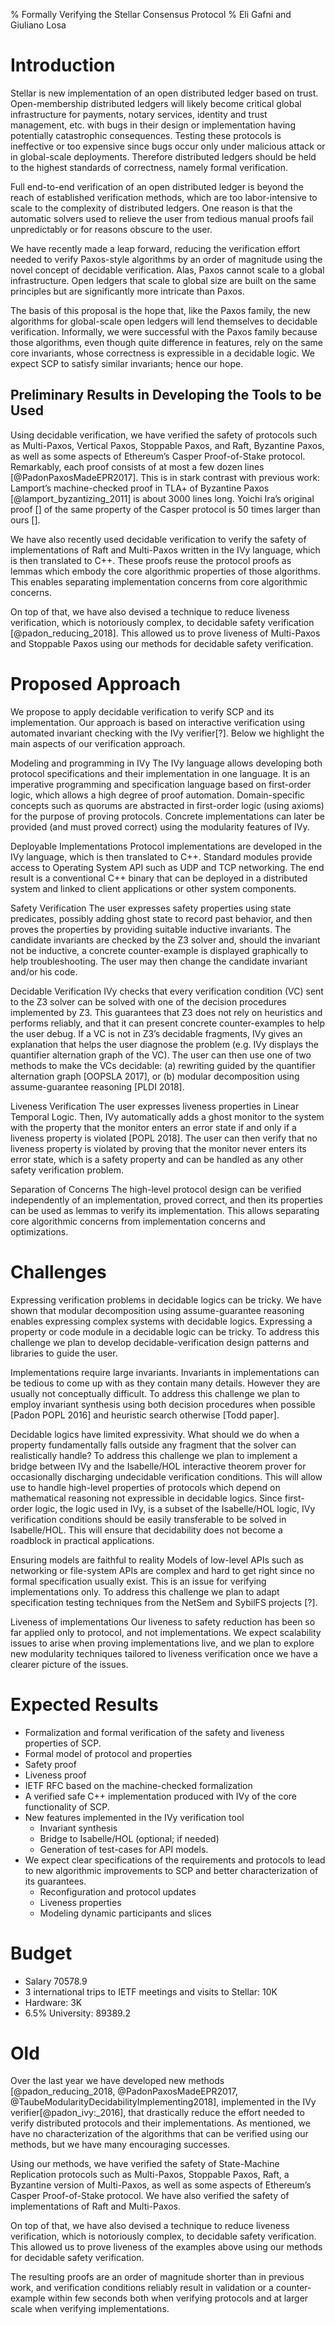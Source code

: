 % Formally Verifying the Stellar Consensus Protocol
% Eli Gafni and Giuliano Losa

# Introduction

Stellar is new implementation of an open distributed ledger based on trust.
Open-membership distributed ledgers will likely become critical global infrastructure for payments, notary services, identity and trust management, etc. with bugs in their design or implementation having potentially catastrophic consequences. Testing these protocols is ineffective or too expensive since bugs occur only under malicious attack or in global-scale deployments. Therefore distributed ledgers should be held to the highest standards of correctness, namely formal verification. 

Full end-to-end verification of an open distributed ledger is beyond the reach of established verification methods, which are too labor-intensive to scale to the complexity of distributed ledgers. One reason is that the automatic solvers used to relieve the user from tedious manual proofs fail unpredictably or for reasons obscure to the user.

We have recently made a leap forward, reducing the verification effort needed to verify Paxos-style algorithms by an order of magnitude using the novel concept of decidable verification. Alas, Paxos cannot scale to a global infrastructure. Open ledgers that scale to global size are built on the same principles but are significantly more intricate than Paxos.

The basis of this proposal is the hope that, like the Paxos family, the new algorithms for global-scale open ledgers will lend themselves to decidable verification. Informally, we were successful with the Paxos family because those algorithms, even though quite difference in features, rely on the same core invariants, whose correctness is expressible in a decidable logic. We expect SCP to satisfy similar invariants; hence our hope.

<!--on it being optimizations of an underlying Commit-Adopt version. Not surprisingly the Stellar ballot protocol is based on neutralizable statements which is essentially a Commit-Adopt. Hence our hope.-->

## Preliminary Results in Developing the Tools to be Used

Using decidable verification, we have verified the safety of protocols such as Multi-Paxos, Vertical Paxos, Stoppable Paxos, and Raft, Byzantine Paxos, as well as some aspects of Ethereum’s Casper Proof-of-Stake protocol. Remarkably, each proof consists of at most a few dozen lines [@PadonPaxosMadeEPR2017].
This is in stark contrast with previous work: Lamport’s machine-checked proof in TLA+ of Byzantine Paxos [@lamport_byzantizing_2011] is about 3000 lines long. Yoichi Ira’s original proof [] of the same property of the Casper protocol is 50 times larger than ours [].

We have also recently used decidable verification to verify the safety of implementations of Raft and Multi-Paxos written in the IVy language, which is then translated to C++. These proofs reuse the protocol proofs as lemmas which embody the core algorithmic properties of those algorithms. This enables separating implementation concerns from core algorithmic concerns.

On top of that, we have also devised a technique to reduce liveness verification, which is notoriously complex, to decidable safety verification [@padon_reducing_2018]. This allowed us to prove liveness of Multi-Paxos and Stoppable Paxos using our methods for decidable safety verification.


# Proposed Approach

We propose to apply decidable verification to verify SCP and its implementation. Our approach is based on interactive verification using automated invariant checking with the IVy verifier[?]. Below we highlight the main aspects of our verification approach.

Modeling and programming in IVy
The IVy language allows developing both protocol specifications and their implementation in one language. It is an imperative programming and specification language based on first-order logic, which allows a high degree of proof automation. Domain-specific concepts such as quorums are abstracted in first-order logic (using axioms) for the purpose of proving protocols. Concrete implementations can later be provided (and must proved correct) using the modularity features of IVy.

Deployable Implementations
Protocol implementations are developed in the IVy language, which is then translated to C++. Standard modules provide access to Operating System API such as UDP and TCP networking. The end result is a conventional C++ binary that can be deployed in a distributed system and linked to client applications or other system components.

Safety Verification
The user expresses safety properties using state predicates, possibly adding ghost state to record past behavior, and then proves the properties by providing suitable inductive invariants. The candidate invariants are checked by the Z3 solver and, should the invariant not be inductive, a concrete counter-example is displayed graphically to help troubleshooting. The user may then change the candidate invariant and/or his code.

Decidable Verification
IVy checks that every verification condition (VC) sent to the Z3 solver can be solved with one of the  decision procedures implemented by Z3. This guarantees that Z3 does not rely on heuristics and performs reliably, and that it can present concrete counter-examples to help the user debug. If a VC is not in Z3’s decidable fragments, IVy gives an explanation that helps the user diagnose the problem (e.g. IVy displays the quantifier alternation graph of the VC). The user can then use one of two methods to make the VCs decidable: (a) rewriting guided by the quantifier alternation graph [OOPSLA 2017], or (b) modular decomposition using assume-guarantee reasoning [PLDI 2018].

Liveness Verification
The user expresses liveness properties in Linear Temporal Logic. Then, IVy automatically adds a ghost monitor to the system with the property that the monitor enters an error state if and only if a liveness property is violated [POPL 2018]. The user can then verify that no liveness property is violated by proving that the monitor never enters its error state, which is a safety property and can be handled as any other safety verification problem.

Separation of Concerns
The high-level protocol design can be verified independently of an implementation, proved correct, and then its properties can be used as lemmas to verify its implementation. This allows separating core algorithmic concerns from implementation concerns and optimizations.

# Challenges

Expressing verification problems in decidable logics can be tricky. 
We have shown that modular decomposition using assume-guarantee reasoning enables expressing complex systems with decidable logics. Expressing a property or code module in a decidable logic can be tricky. To address this challenge we plan to develop decidable-verification design patterns and libraries to guide the user.

Implementations require large invariants. 
Invariants in implementations can be tedious to come up with as they contain many details. However they are usually not conceptually difficult. To address this challenge we plan to employ invariant synthesis using both decision procedures when possible [Padon POPL 2016] and heuristic search otherwise [Todd paper].

Decidable logics have limited expressivity. 
What should we do when a property fundamentally falls outside any fragment that the solver can realistically handle? To address this challenge we plan to implement a bridge between IVy and the Isabelle/HOL interactive theorem prover for occasionally discharging undecidable verification conditions. This will allow use to handle high-level properties of protocols which depend on mathematical reasoning not expressible in decidable logics. Since first-order logic, the logic used in IVy, is a subset of the Isabelle/HOL logic, IVy verification conditions should be easily transferable to be solved in Isabelle/HOL. This will ensure that decidability does not become a roadblock in practical applications.

Ensuring models are faithful to reality
Models of low-level APIs such as networking or file-system APIs are complex and hard to get right since no formal specification usually exist. This is an issue for verifying implementations only. To address this challenge we plan to adapt specification testing techniques from the NetSem and SybilFS projects [?].

Liveness of implementations
Our liveness to safety reduction has been so far applied only to protocol, and not implementations. We expect scalability issues to arise when proving implementations live, and we plan to explore new modularity techniques tailored to liveness verification once we have a clearer picture of the issues.

# Expected Results

* Formalization and formal verification of the safety and liveness properties of SCP.
* Formal model of protocol and properties
* Safety proof
* Liveness proof
* IETF RFC based on the machine-checked formalization
* A verified safe C++ implementation produced with IVy of the core functionality of SCP.
* New features implemented in the IVy verification tool
    * Invariant synthesis
    * Bridge to Isabelle/HOL (optional; if needed)
    * Generation of test-cases for API models.
* We expect clear specifications of the requirements and protocols to lead to new algorithmic improvements to SCP and better characterization of its guarantees.
    * Reconfiguration and protocol updates
    * Liveness properties
    * Modeling dynamic participants and slices

# Budget

* Salary 70578.9
* 3 international trips to IETF meetings and visits to Stellar: 10K
* Hardware: 3K
* 6.5% University: 89389.2

# Old 

Over the last year we have developed new methods [@padon_reducing_2018, @PadonPaxosMadeEPR2017, @TaubeModularityDecidabilityImplementing2018], implemented in the IVy verifier[@padon_ivy:_2016], that drastically reduce the effort needed to verify distributed protocols and their implementations. As mentioned, we have no characterization of the algorithms that can be verified using our methods, but we have many encouraging successes.

Using our methods, we have verified the safety of State-Machine Replication protocols such as Multi-Paxos, Stoppable Paxos, Raft, a Byzantine version of Multi-Paxos, as well as some aspects of Ethereum’s Casper Proof-of-Stake protocol. We have also verified the safety of implementations of Raft and Multi-Paxos.

On top of that, we have also devised a technique to reduce liveness verification, which is notoriously complex, to decidable safety verification. This allowed us to prove liveness of the examples above using our methods for decidable safety verification.

The resulting proofs are an order of magnitude shorter than in previous work, and verification conditions reliably result in validation or a counter-example within few seconds both when verifying protocols and at larger scale when verifying implementations. 
